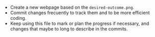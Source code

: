 - Create a new webpage based on the `desired-outcome.png`.
- Commit changes frecuently to track them and to be more efficient coding.
- Keep using this file to mark or plan the progress if necessary, and changes that maybe to long to describe in the commits.